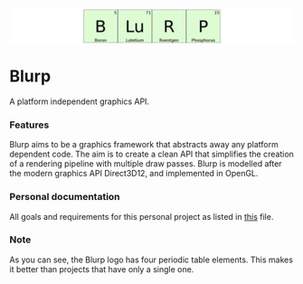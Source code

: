 ![alt text][logo]

[logo]: https://github.com/janie177/Blurp/blob/master/Blurp-Logo.png "Not one, Not two but FOUR elements."

# Blurp
A platform independent graphics API.

### Features
Blurp aims to be a graphics framework that abstracts away any platform dependent code. The aim is to create a clean API that simplifies the creation of a rendering pipeline with multiple draw passes. Blurp is modelled after the modern graphics API Direct3D12, and implemented in OpenGL.

### Personal documentation
All goals and requirements for this personal project as listed in [this](https://github.com/janie177/Blurp/blob/master/Personal%20Project.docx) file.

### Note
As you can see, the Blurp logo has four periodic table elements. This makes it better than projects that have only a single one. 
